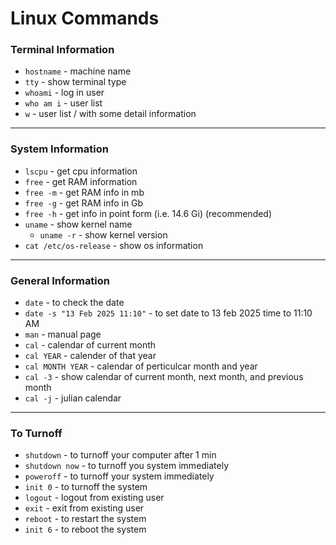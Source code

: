 # Linux Commands

### Terminal Information

- `hostname` - machine name 
- `tty` - show terminal type
- `whoami` - log in user
- `who am i` - user list 
-	`w` - user list / with some detail information
  ---

### System Information

- `lscpu` - get cpu information
-	`free` - get RAM information 
  - `free -m` - get RAM info in mb
  - `free -g` - get RAM info in Gb
  - `free -h` - get info in point form (i.e. 14.6 Gi) (recommended)
- `uname` - show kernel name 
  - `uname -r` - show kernel version
-	`cat /etc/os-release` - show os information
 ---

 ### General Information

- `date` - to check the date
- `date -s "13 Feb 2025 11:10"` - to set date to 13 feb 2025 time to 11:10 AM
- `man` - manual page
- `cal` - calendar of current month
- `cal YEAR` - calender of that year
- `cal MONTH YEAR` - calendar of perticulcar month and year
- `cal -3` - show calendar of current month, next month, and previous month
- `cal -j` - julian calendar
---

### To Turnoff

- `shutdown` - to turnoff your computer after 1 min
- `shutdown now` - to turnoff you system immediately
- `poweroff` - to turnoff your system immediately
- `init 0` - to turnoff the system
- `logout` - logout from existing user
- `exit` - exit from existing user
- `reboot` - to restart the system
- `init 6` - to reboot the system
